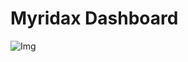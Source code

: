# Myridax Dashboard

![Img](https://ibb.co/TkNW0xb](https://i.ibb.co/56JKjgn/Ofr-lse-1-modified.png)https://i.ibb.co/56JKjgn/Ofr-lse-1-modified.png)
